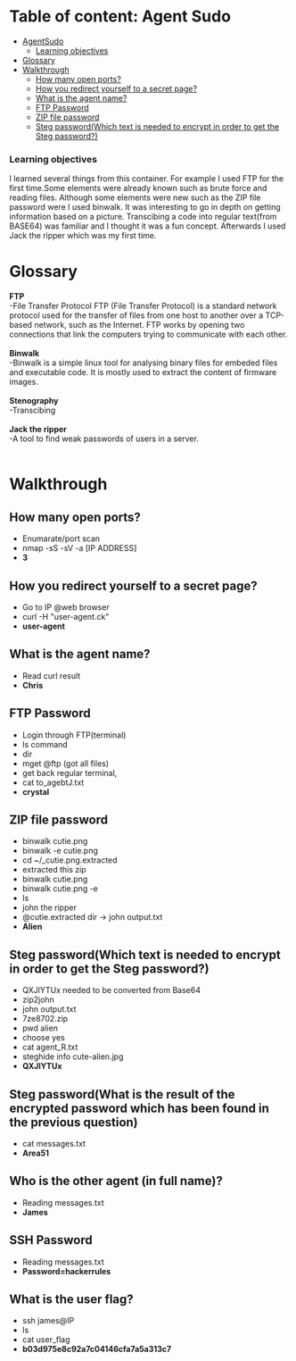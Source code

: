 # Table of content: Agent Sudo
- [AgentSudo](#agentsudo)
    + [Learning objectives](#learning-objectives)
- [Glossary](#glossary)
- [Walkthrough](#walkthrough)
  * [How many open ports?](#how-many-open-ports-)
  * [How you redirect yourself to a secret page?](#how-you-redirect-yourself-to-a-secret-page-)
  * [What is the agent name?](#what-is-the-agent-name-)
  * [FTP Password](#ftp-password)
  * [ZIP file password](#zip-file-password)
  * [Steg password(Which text is  needed to encrypt in  order to get the Steg password?)](#steg-password-which-text-is--needed-to-encrypt-in--order-to-get-the-steg-password--)

### Learning objectives
I learned several things from this container. For example I used FTP for the first time.Some elements were already known such as brute force and reading files. Although some elements were new such as the ZIP file password were I used binwalk. It was interesting to go in depth on getting information based on a picture. Transcibing a code into regular text(from BASE64) was familiar and I thought it was a fun concept. Afterwards I used Jack the ripper which was my first time.
# Glossary
<b>FTP </b><br>
-File Transfer Protocol
FTP (File Transfer Protocol) is a standard network protocol used for the transfer of files from one host to another over a TCP-based network, such as the Internet. FTP works by opening two connections that link the computers trying to communicate with each other.
<br>
<br>
<b>Binwalk</b><br>
-Binwalk is a simple linux tool for analysing binary files for embeded files and executable code. It is mostly used to extract the content of firmware images.
<br>
<br>
<b>Stenography</b><br>
-Transcibing<br>
<br>
<b>Jack the ripper</b><br>
-A tool to find weak passwords of users in a server.
<br>
<br>
#  Walkthrough
## How many open ports?
- Enumarate/port scan
- nmap -sS -sV -a [IP ADDRESS] <br>
- <b>3</b>
## How you redirect yourself to a secret page?
- Go to IP  @web browser
- curl -H "user-agent.ck"<br>
- <b> user-agent </b>
## What is the agent name?
- Read curl result<br>
- <b>Chris</b>
## FTP Password
- Login through FTP(terminal)
- ls command
- dir
- mget @ftp (got all files)
- get back regular terminal,
- cat to_agebtJ.txt<br>
- <b>crystal</b>
## ZIP file password
- binwalk cutie.png
- binwalk -e cutie.png
- cd ~/_cutie.png.extracted
- extracted this zip
- binwalk cutie.png
- binwalk cutie.png -e
- ls
- john the ripper
- @cutie.extracted dir -> john output.txt<br>
- <b>Alien</b>
## Steg password(Which text is  needed to encrypt in  order to get the Steg password?)
- QXJlYTUx needed to be converted from Base64
- zip2john
- john output.txt
- 7ze8702.zip
- pwd alien
- choose yes
- cat agent_R.txt
- steghide info cute-alien.jpg<br>
- <b>QXJlYTUx</b>
## Steg password(What is the result of the encrypted password which has been found in the previous question)
- cat messages.txt<br>
- <b>Area51</b>
## Who is the other agent (in full name)?
- Reading messages.txt<br>
- <b>James</b>
## SSH Password
- Reading messages.txt<br>
- <b>Password=hackerrules</b>
## What is the user flag?
- ssh james@IP
- ls
- cat user_flag <br>
- <b> b03d975e8c92a7c04146cfa7a5a313c7 </b>

